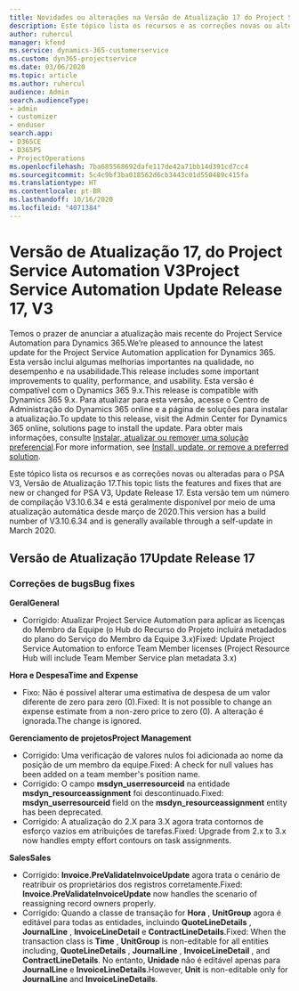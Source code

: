 ```yaml
---
title: Novidades ou alterações na Versão de Atualização 17 do Project Service Automation V3
description: Este tópico lista os recursos e as correções novas ou alteradas disponíveis na Versão de Atualização 17 do Project Service Automation V3.
author: ruhercul
manager: kfend
ms.service: dynamics-365-customerservice
ms.custom: dyn365-projectservice
ms.date: 03/06/2020
ms.topic: article
ms.author: ruhercul
audience: Admin
search.audienceType:
- admin
- customizer
- enduser
search.app:
- D365CE
- D365PS
- ProjectOperations
ms.openlocfilehash: 7ba685568692dafe117de42a71bb14d391cd7cc4
ms.sourcegitcommit: 5c4c9bf3ba018562d6cb3443c01d550489c415fa
ms.translationtype: HT
ms.contentlocale: pt-BR
ms.lasthandoff: 10/16/2020
ms.locfileid: "4071384"
---
```

# <a name="project-service-automation-update-release-17-v3"></a><span data-ttu-id="9b8ea-103">Versão de Atualização 17, do Project Service Automation V3</span><span class="sxs-lookup"><span data-stu-id="9b8ea-103">Project Service Automation Update Release 17, V3</span></span>

<span data-ttu-id="9b8ea-104">Temos o prazer de anunciar a atualização mais recente do Project Service Automation para Dynamics 365.</span><span class="sxs-lookup"><span data-stu-id="9b8ea-104">We’re pleased to announce the latest update for the Project Service Automation application for Dynamics 365.</span></span> <span data-ttu-id="9b8ea-105">Esta versão inclui algumas melhorias importantes na qualidade, no desempenho e na usabilidade.</span><span class="sxs-lookup"><span data-stu-id="9b8ea-105">This release includes some important improvements to quality, performance, and usability.</span></span>  <span data-ttu-id="9b8ea-106">Esta versão é compatível com o Dynamics 365 9.x.</span><span class="sxs-lookup"><span data-stu-id="9b8ea-106">This release is compatible with Dynamics 365 9.x.</span></span> <span data-ttu-id="9b8ea-107">Para atualizar para esta versão, acesse o Centro de Administração do Dynamics 365 online e a página de soluções para instalar a atualização.</span><span class="sxs-lookup"><span data-stu-id="9b8ea-107">To update to this release, visit the Admin Center for Dynamics 365 online, solutions page to install the update.</span></span> <span data-ttu-id="9b8ea-108">Para obter mais informações, consulte [Instalar, atualizar ou remover uma solução preferencial](https://docs.microsoft.com/power-platform/admin/install-remove-preferred-solution).</span><span class="sxs-lookup"><span data-stu-id="9b8ea-108">For more information, see [Install, update, or remove a preferred solution](https://docs.microsoft.com/power-platform/admin/install-remove-preferred-solution).</span></span>

<span data-ttu-id="9b8ea-109">Este tópico lista os recursos e as correções novas ou alteradas para o PSA V3, Versão de Atualização 17.</span><span class="sxs-lookup"><span data-stu-id="9b8ea-109">This topic lists the features and fixes that are new or changed for PSA V3, Update Release 17.</span></span> <span data-ttu-id="9b8ea-110">Esta versão tem um número de compilação V3.10.6.34 e está geralmente disponível por meio de uma atualização automática desde março de 2020.</span><span class="sxs-lookup"><span data-stu-id="9b8ea-110">This version has a build number of V3.10.6.34 and is generally available through a self-update in March 2020.</span></span>


## <a name="update-release-17"></a><span data-ttu-id="9b8ea-111">Versão de Atualização 17</span><span class="sxs-lookup"><span data-stu-id="9b8ea-111">Update Release 17</span></span>

### <a name="bug-fixes"></a><span data-ttu-id="9b8ea-112">Correções de bugs</span><span class="sxs-lookup"><span data-stu-id="9b8ea-112">Bug fixes</span></span>

<span data-ttu-id="9b8ea-113">**Geral**</span><span class="sxs-lookup"><span data-stu-id="9b8ea-113">**General**</span></span>

- <span data-ttu-id="9b8ea-114">Corrigido: Atualizar Project Service Automation para aplicar as licenças do Membro da Equipe (o Hub do Recurso do Projeto incluirá metadados do plano do Serviço do Membro da Equipe 3.x)</span><span class="sxs-lookup"><span data-stu-id="9b8ea-114">Fixed: Update Project Service Automation to enforce Team Member licenses (Project Resource Hub will include Team Member Service plan metadata 3.x)</span></span>
 
<span data-ttu-id="9b8ea-115">**Hora e Despesa**</span><span class="sxs-lookup"><span data-stu-id="9b8ea-115">**Time and Expense**</span></span>

- <span data-ttu-id="9b8ea-116">Fixo: Não é possível alterar uma estimativa de despesa de um valor diferente de zero para zero (0).</span><span class="sxs-lookup"><span data-stu-id="9b8ea-116">Fixed: It is not possible to change an expense estimate from a non-zero price to zero (0).</span></span> <span data-ttu-id="9b8ea-117">A alteração é ignorada.</span><span class="sxs-lookup"><span data-stu-id="9b8ea-117">The change is ignored.</span></span>

<span data-ttu-id="9b8ea-118">**Gerenciamento de projetos**</span><span class="sxs-lookup"><span data-stu-id="9b8ea-118">**Project Management**</span></span>

- <span data-ttu-id="9b8ea-119">Corrigido: Uma verificação de valores nulos foi adicionada ao nome da posição de um membro da equipe.</span><span class="sxs-lookup"><span data-stu-id="9b8ea-119">Fixed: A check for null values has been added on a team member's position name.</span></span>
- <span data-ttu-id="9b8ea-120">Corrigido: O campo **msdyn_userresourceid** na entidade **msdyn_resourceassignment** foi descontinuado.</span><span class="sxs-lookup"><span data-stu-id="9b8ea-120">Fixed: **msdyn_userresourceid** field on the **msdyn_resourceassignment** entity has been deprecated.</span></span>
- <span data-ttu-id="9b8ea-121">Corrigido: A atualização do 2.X para 3.X agora trata contornos de esforço vazios em atribuições de tarefas.</span><span class="sxs-lookup"><span data-stu-id="9b8ea-121">Fixed: Upgrade from 2.x to 3.x now handles empty effort contours on task assignments.</span></span>

<span data-ttu-id="9b8ea-122">**Sales**</span><span class="sxs-lookup"><span data-stu-id="9b8ea-122">**Sales**</span></span>

- <span data-ttu-id="9b8ea-123">Corrigido: **Invoice.PreValidateInvoiceUpdate** agora trata o cenário de reatribuir os proprietários dos registros corretamente.</span><span class="sxs-lookup"><span data-stu-id="9b8ea-123">Fixed: **Invoice.PreValidateInvoiceUpdate** now handles the scenario of reassigning record owners properly.</span></span>
- <span data-ttu-id="9b8ea-124">Corrigido: Quando a classe de transação for **Hora** , **UnitGroup** agora é editável para todas as entidades, incluindo **QuoteLineDetails** , **JournalLine** , **InvoiceLineDetail** e **ContractLineDetails**.</span><span class="sxs-lookup"><span data-stu-id="9b8ea-124">Fixed: When the transaction class is **Time** , **UnitGroup** is non-editable for all entities including, **QuoteLineDetails** , **JournalLine** , **InvoiceLineDetail** , and **ContractLineDetails**.</span></span> <span data-ttu-id="9b8ea-125">No entanto, **Unidade** não é editável apenas para **JournalLine** e **InvoiceLineDetails**.</span><span class="sxs-lookup"><span data-stu-id="9b8ea-125">However, **Unit** is non-editable only for **JournalLine** and **InvoiceLineDetails**.</span></span>


